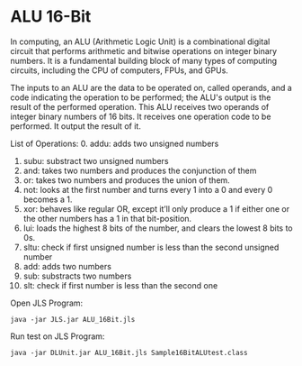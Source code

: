 # ALU 16-Bit

In computing, an ALU (Arithmetic Logic Unit) is a combinational digital circuit that performs arithmetic and bitwise operations on integer binary numbers.
It is a fundamental building block of many types of computing circuits, including the CPU of computers, FPUs, and GPUs.

The inputs to an ALU are the data to be operated on, called operands, and a code indicating the operation to be performed; the ALU's output is the result of the performed operation.
This ALU receives two operands of integer binary numbers of 16 bits. It receives one operation code to be performed. It output the result of it.

List of Operations:
0. addu: adds two unsigned numbers
1. subu: substract two unsigned numbers
2. and: takes two numbers and produces the conjunction of them
3. or: takes two numbers and produces the union of them.
4. not: looks at the first number and turns every 1 into a 0 and every 0 becomes a 1.
5. xor: behaves like regular OR, except it’ll only produce a 1 if either one or the other numbers has a 1 in that bit-position.
6. lui:  loads the highest 8 bits of the number, and clears the lowest 8 bits to 0s.
7. sltu: check if first unsigned number is less than the second unsigned number
8. add: adds two numbers
9. sub: substracts two numbers
15. slt: check if first number is less than the second one


Open JLS Program:

```
java -jar JLS.jar ALU_16Bit.jls
```

Run test on JLS Program:

```
java -jar DLUnit.jar ALU_16Bit.jls Sample16BitALUtest.class
```
